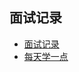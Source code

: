 ## 面试记录

- [面试记录](https://github.com/Elias-cug/Elias-Notes/blob/master/notes/面试记录.md)
- [每天学一点](https://github.com/Elias-cug/Elias-Notes/blob/master/notes/每天学一点.md)
